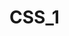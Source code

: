 # CSS_1

<!DOCTYPE html>
<html lang="en">
<head>
    <meta charset="UTF-8">
    <meta name="viewport" content="width=device-width, initial-scale=1.0">
    <title>Document</title>
    <link rel="stylesheet" type="text/css" href="rest.css">
    <style>
        .head{
            display: flex;
            background: black;
            padding: 6px 10px;

        }
        .head .logo{
            display: inline-block;
            padding: 10px 0 ;
        }
        .head nav{
            text-align: right;       
            width: 100%;
            font-size: 0px;
        }
        .head nav a{
            font-size: 16px;
            color: #ffffff;
            display: inline-block;
            line-height: 52px;
            text-decoration: none;
            padding: 0 10px;
        }
        .head nav a:hover{
            background: rosybrown;
        }
        .banner img{
            width: 100%;
        }
        .path{
            display: flex;
        }
        .path li{
            position: relative;
            padding: 6px 8px;
        }
        .path li a{
            color: royalblue;
            text-decoration: none;
            font-size: 14px;
        }
        .path li + li::before{
            content:'/';
            color: sandybrown;
            position: absolute;
            left: 0;
        }
        .item h3{
            font-size: 36px;
            padding: 0 0 30px;
        }
        .warp{
            width: 960px;
            margin: auto;
        }
        .about{
            padding: 40px 0 60px;
        }
        .about .warp{
            display: flex;
        }
        .about .warp .item{
            width: 300px;
            margin: 0 10px;
            text-align: center;
        }
        .about .warp .item img{
            border-radius: 50%;
        }

        .about > h2{
            width: 100%;
            padding: 20px 0;
            font-size: 42px;
            text-align: center;
        }
        .about > p{
            width: 760px;
            margin: auto;
            padding: 0 0 40px;
            text-align: center;
        }
        .products{
            background: #eeeeee;
        }
        .products .wrap{
            display: flex;
        }
        .products .item{
            width: 50%;
        }
        .products .item img{
            width: 100%;
            vertical-align: bottom;
        }

        .products .text{
            display: flex;
            flex-direction: column;
            justify-content: center;
            padding: 0 20px;
            text-align: center;
        }

        .service{
            padding: 40px 0;
            background-color: #ffa;
        }
        .service .wrap{
            display: flex;
        }
        .service > h2{
            width: 960px;
            margin: auto;
            text-align: center;
            font-size: 42px;
            padding: 20px 0;
        }
        .service > p{
            width: 960px;
            margin: auto;
            text-align: center;
            padding-bottom: 40px;
        }
        .service .item{
            margin: 0 10px;
            width: 300px;
            text-align: center;
        }
        .service .item h3{

        }
        .service .item p{

        }
        .service .item img{
            width: 100%;
        }


        .footer{
            text-align: center;
            background: #000000;
            padding: 20px 0;
            color: #ffffff;
        }
    </style>
</head>
<body>
    <div class="head">
        <a href="#" class="logo"><img src="https://picsum.photos/80/30?reandom=1" alt=""></a>
        <nav>
            <a href="#">home</a>
            <a href="#">aboutl</a>
            <a href="#">shop</a>
            <a href="#">ex</a>
        </nav>
    </div>


    <div class="banner">
        <img src="https://picsum.photos/1200/300?random=2" alt="">
    </div>

    <ul class="path">
        <li><a href="#">home</a></li>
        <li><a href="#">new</a></li>
        <li><a href="#">home</a></li>
    </ul>

    <div class="about">
            <h2>關於我們</h2>
            <p>Lorem, ipsum dolor sit amet consectetur adipisicing elit. Necessitatibus ullam blanditiis facilis, voluptas tenetur dolorem.</p>
        <div class="warp">
            <div class="item"><img src="https://picsum.photos/100/100?random=3" alt="">
            <p>Lorem ipsum dolor sit amet consectetur adipisicing elit. Adipisci, impedit numquam libero fuga dolor assumenda. Officia ab perferendis unde alias consequatur repellendus numquam officiis, quasi debitis, voluptas illum minus sit?</p>
            </div>
            <div class="item"><img src="https://picsum.photos/100/100?random=3" alt="">
            <p>Lorem ipsum dolor sit amet consectetur adipisicing elit. Adipisci, impedit numquam libero fuga dolor assumenda. Officia ab perferendis unde alias consequatur repellendus numquam officiis, quasi debitis, voluptas illum minus sit?</p>
            </div>
            <div class="item"><img src="https://picsum.photos/100/100?random=3" alt="">
            <p>Lorem ipsum dolor sit amet consectetur adipisicing elit. Adipisci, impedit numquam libero fuga dolor assumenda. Officia ab perferendis unde alias consequatur repellendus numquam officiis, quasi debitis, voluptas illum minus sit?</p>
            </div>
        </div>
    </div>

    <div class="products">
        <div class="wrap">
            <div class="item pic">
                <img src="https://picsum.photos/500/500?random=3" alt="">
            </div>
            <div class="item text">
                <h3>title</h3>
                <p>Lorem ipsum dolor sit amet consectetur adipisicing elit. Consequatur incidunt dolores animi officia veniam sed.</p>
            </div>
        </div>
    </div>

    <div class="service">
        <h2>服務項目</h2>
        <p>Lorem ipsum dolor sit amet consectetur adipisicing elit. Sequi unde odit, accusamus illum perspiciatis sapiente consectetur, laboriosam fugit nulla facere temporibus labore, praesentium est autem nam eos ab ipsa reiciendis.</p>
        <div class="wrap">
            <div class="item">
                <img src="https://picsum.photos/id/684/600/400" alt="">
                <h3>title</h3>
                <p>Lorem ipsum dolor sit amet consectetur adipisicing elit. Ipsam, odit.</p>
            </div>
            <div class="item">
                <img src="https://picsum.photos/id/684/600/400" alt="">
                <h3>title</h3>
                <p>Lorem ipsum dolor sit amet consectetur adipisicing elit. Ipsam, odit.</p>
            </div>
            <div class="item">
                <img src="https://picsum.photos/id/684/600/400" alt="">
                <h3>title</h3>
                <p>Lorem ipsum dolor sit amet consectetur adipisicing elit. Ipsam, odit.</p>
            </div>
            <div class="item">
                <img src="https://picsum.photos/id/684/600/400" alt="">
                <h3>title</h3>
                <p>Lorem ipsum dolor sit amet consectetur adipisicing elit. Ipsam, odit.</p>
            </div>
        </div>
    </div>



    <div class="footer">
        &copy; by CSS
    </div>



</body>
</html>

